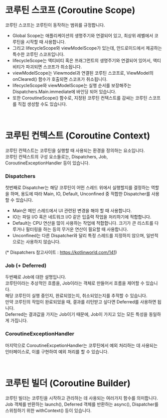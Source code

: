 # 코루틴 스코프 (Coroutine Scope)
코루틴 스코프는 코루틴이 동작하는 범위를 규정합니다.
* Global Scope는 애플리케이션의 생명주기와 연결되어 있고, 최상위 레벨에서 코루틴을 시작할 때 사용합니다.
* 그리고 lifecycleScope와 viewModelScope가 있는데, 안드로이드에서 제공하는 특수한 코루틴 스코프입니다.
* lifecycleScope는 액티비티 혹은 프래그먼트의 생명주기와 연결되어 있어서, 액티비티가 파괴되면 스코프가 취소됩니다.
* viewModelScope는 Viewmodel과 연결된 코루틴 스코프로, ViewModel의 onCleared() 함수가 호출되면 스코프가 취소됩니다.
* lifecycleScope와 viewModelScope는 실행 순서를 보장해주는 Dispatchers.Main.immediate에 바인딩 되어 있습니다.
* 또한 CoroutineScope() 함수로, 지정된 코루틴 컨텍스트를 감싸는 코루틴 스코프를 직접 생성할 수도 있습니다.

<br>

# 코루틴 컨텍스트 (Coroutine Context)
코루틴 컨텍스트는 코루틴을 실행할 때 사용되는 환경을 정의하는 요소입니다.<br>
코루틴 컨텍스트의 구성 요소들로는, Dispatchers, Job, CoroutineExceptionHandler 등이 있습니다.

### Dispatchers
첫번째로 Dispatcher는 해당 코루틴이 어떤 스레드 위에서 실행할지를 결정하는 역할을 하며, 용도에 따라 Main, IO, Default, Unconfined 중 적합한 Dispatcher를 사용할 수 있습니다.<br>
* Main은 메인 스레드에서 UI 관련된 변경을 해야 할 때 사용합니다.
* IO는 파일 I/O 혹은 네트워크 I/O 같은 입출력 작업을 처리하기에 적합합니다.
* Default는 CPU 연산을 많이 사용하는 작업에 적합합니다. 크기가 큰 리스트를 다루거나 필터링을 하는 등의 무거운 연산이 필요할 때 사용합니다.
* Unconfined는 다른 Dispatcher와 달리 특정 스레드를 지정하지 않으며, 일반적으로는 사용하지 않습니다.

(* Dispatchers 참고사이트 : https://kotlinworld.com/141)

### Job (+ Deferred)
두번째로 Job에 대한 설명입니다.<br>
코루틴이라는 추상적인 흐름을, Job이라는 객체로 만들어서 흐름을 제어할 수 있습니다.<br>
해당 코루틴이 실행 중인지, 완료되었는지, 취소되었는지를 추적할 수 있습니다.<br>
만약 코루틴의 작업이 완료되었을 때, 결과를 리턴받고 싶다면 Deferred를 사용하면 됩니다.<br>
Deferred는 결과값을 가지는 Job이기 때문에, Job이 가지고 있는 모든 특성을 동일하게 가집니다.

### CoroutineExceptionHandler
마지막으로 CoroutineExcpetionHandler는 코루틴에서 예외 처리하는 데 사용되는 인터페이스로, 이를 구현하여 예외 처리를 할 수 있습니다.

<br>

# 코루틴 빌더 (Coroutine Builder)
코루틴 빌더는 코루틴을 시작하고 관리하는 데 사용되는 여러가지 함수를 의미합니다.<br>
Job 객체를 반환하는 launch(), Deferred 객체를 반환하는 async(), Dispatcher를 스위칭하기 위한 withContext() 등이 있습니다.
